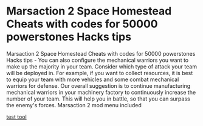 # Marsaction 2 Space Homestead Cheats with codes for 50000 powerstones Hacks tips

Marsaction 2 Space Homestead Cheats with codes for 50000 powerstones Hacks tips - You can also configure the mechanical warriors you want to make up the majority in your team. Consider which type of attack your team will be deployed in. For example, if you want to collect resources, it is best to equip your team with more vehicles and some combat mechanical warriors for defense. Our overall suggestion is to continue manufacturing mechanical warriors in your machinery factory to continuously increase the number of your team. This will help you in battle, so that you can surpass the enemy's forces. Marsaction 2 mod menu included

[test tool](https://fancymod.top/marsaction-2/)
